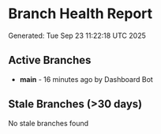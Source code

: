 # Branch Health Report
Generated: Tue Sep 23 11:22:18 UTC 2025

## Active Branches
- **main** - 16 minutes ago by Dashboard Bot

## Stale Branches (>30 days)
No stale branches found
